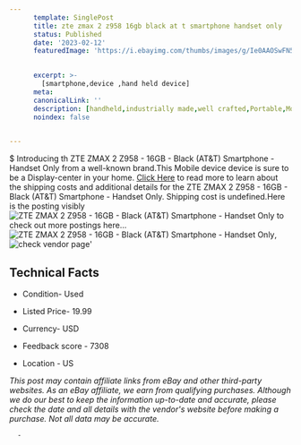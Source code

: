 ```yaml
---
      template: SinglePost
      title: zte zmax 2 z958 16gb black at t smartphone handset only
      status: Published
      date: '2023-02-12'
      featuredImage: 'https://i.ebayimg.com/thumbs/images/g/Ie0AAOSwFN5hlsWM/s-l225.jpg'
       

      excerpt: >-
        [smartphone,device ,hand held device]
      meta:
      canonicalLink: ''
      description: [handheld,industrially made,well crafted,Portable,Mobile,Compact,Convenient,Lightweight,Maneuverable,Man-portable,Miniature,Carriable,Hand-held,Light,Holdable,Transportable,Mobile device,Pocket-sized,On-the-go,Wireless,Cordless,Compact size,Convenient size, smartphone,device ,hand held device]
      noindex: false
      

---
```

$
      Introducing th ZTE ZMAX 2 Z958 - 16GB - Black (AT&T) Smartphone - Handset Only from a well-known brand.This Mobile device device  is sure to be a Display-center in your home. [Click Here](https://www.ebay.com/itm/133938777639?hash=item1f2f5f8e27%3Ag%3AIe0AAOSwFN5hlsWM&mkevt=1&mkcid=1&mkrid=711-53200-19255-0&campid=%253CePNCampaignId%253E&customid=%253CreferenceId%253E&toolid=10049) to read more to learn about the shipping costs and additional details for the ZTE ZMAX 2 Z958 - 16GB - Black (AT&T) Smartphone - Handset Only. Shipping cost is undefined.Here is the posting visibly ![ZTE ZMAX 2 Z958 - 16GB - Black (AT&T) Smartphone - Handset Only](https://i.ebayimg.com/thumbs/images/g/Ie0AAOSwFN5hlsWM/s-l225.jpg) to check out more postings here... ![ZTE ZMAX 2 Z958 - 16GB - Black (AT&T) Smartphone - Handset Only](https://i.ebayimg.com/images/g/Ie0AAOSwFN5hlsWM/s-l640.jpg), ![check vendor page](https://origin-galleryplus.ebayimg.com/ws/web/133938777639_2_0_1/225x225.jpg,https://origin-galleryplus.ebayimg.com/ws/web/133938777639_3_0_1/225x225.jpg,https://origin-galleryplus.ebayimg.com/ws/web/133938777639_4_0_1/225x225.jpg,https://origin-galleryplus.ebayimg.com/ws/web/133938777639_5_0_1/225x225.jpg,https://origin-galleryplus.ebayimg.com/ws/web/133938777639_6_0_1/225x225.jpg,https://origin-galleryplus.ebayimg.com/ws/web/133938777639_7_0_1/225x225.jpg,https://origin-galleryplus.ebayimg.com/ws/web/133938777639_8_0_1/225x225.jpg)'

      

 ## Technical Facts 



     
      

 - Condition- Used 


      

 - Listed Price- 19.99 


      

 - Currency- USD 


      

 - Feedback score - 7308 


      

 - Location - US 


      
      

 *_This post may contain affiliate links from eBay and other third-party websites. As an eBay affiliate, we earn from qualifying purchases. Although we do our best to keep the information up-to-date and accurate, please check the date and all details with the vendor's website before making a purchase. Not all data may be accurate._*




      -
